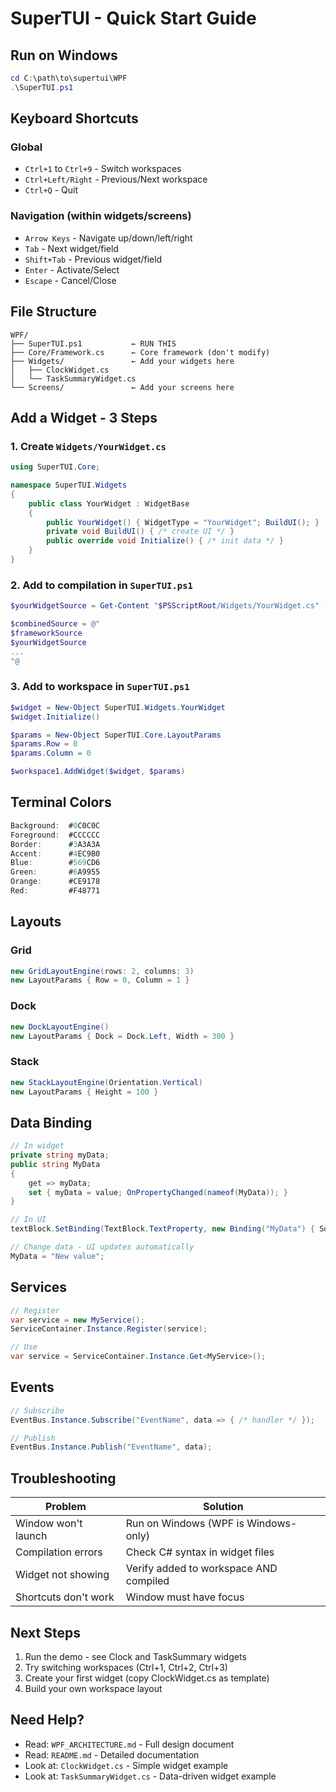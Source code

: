 # SuperTUI - Quick Start Guide

## Run on Windows

```powershell
cd C:\path\to\supertui\WPF
.\SuperTUI.ps1
```

## Keyboard Shortcuts

### Global
- `Ctrl+1` to `Ctrl+9` - Switch workspaces
- `Ctrl+Left/Right` - Previous/Next workspace
- `Ctrl+Q` - Quit

### Navigation (within widgets/screens)
- `Arrow Keys` - Navigate up/down/left/right
- `Tab` - Next widget/field
- `Shift+Tab` - Previous widget/field
- `Enter` - Activate/Select
- `Escape` - Cancel/Close

## File Structure

```
WPF/
├── SuperTUI.ps1           ← RUN THIS
├── Core/Framework.cs      ← Core framework (don't modify)
├── Widgets/               ← Add your widgets here
│   ├── ClockWidget.cs
│   └── TaskSummaryWidget.cs
└── Screens/               ← Add your screens here
```

## Add a Widget - 3 Steps

### 1. Create `Widgets/YourWidget.cs`

```csharp
using SuperTUI.Core;

namespace SuperTUI.Widgets
{
    public class YourWidget : WidgetBase
    {
        public YourWidget() { WidgetType = "YourWidget"; BuildUI(); }
        private void BuildUI() { /* create UI */ }
        public override void Initialize() { /* init data */ }
    }
}
```

### 2. Add to compilation in `SuperTUI.ps1`

```powershell
$yourWidgetSource = Get-Content "$PSScriptRoot/Widgets/YourWidget.cs" -Raw

$combinedSource = @"
$frameworkSource
$yourWidgetSource
...
"@
```

### 3. Add to workspace in `SuperTUI.ps1`

```powershell
$widget = New-Object SuperTUI.Widgets.YourWidget
$widget.Initialize()

$params = New-Object SuperTUI.Core.LayoutParams
$params.Row = 0
$params.Column = 0

$workspace1.AddWidget($widget, $params)
```

## Terminal Colors

```csharp
Background:  #0C0C0C
Foreground:  #CCCCCC
Border:      #3A3A3A
Accent:      #4EC9B0
Blue:        #569CD6
Green:       #6A9955
Orange:      #CE9178
Red:         #F48771
```

## Layouts

### Grid
```csharp
new GridLayoutEngine(rows: 2, columns: 3)
new LayoutParams { Row = 0, Column = 1 }
```

### Dock
```csharp
new DockLayoutEngine()
new LayoutParams { Dock = Dock.Left, Width = 300 }
```

### Stack
```csharp
new StackLayoutEngine(Orientation.Vertical)
new LayoutParams { Height = 100 }
```

## Data Binding

```csharp
// In widget
private string myData;
public string MyData
{
    get => myData;
    set { myData = value; OnPropertyChanged(nameof(MyData)); }
}

// In UI
textBlock.SetBinding(TextBlock.TextProperty, new Binding("MyData") { Source = this });

// Change data - UI updates automatically
MyData = "New value";
```

## Services

```csharp
// Register
var service = new MyService();
ServiceContainer.Instance.Register(service);

// Use
var service = ServiceContainer.Instance.Get<MyService>();
```

## Events

```csharp
// Subscribe
EventBus.Instance.Subscribe("EventName", data => { /* handler */ });

// Publish
EventBus.Instance.Publish("EventName", data);
```

## Troubleshooting

| Problem | Solution |
|---------|----------|
| Window won't launch | Run on Windows (WPF is Windows-only) |
| Compilation errors | Check C# syntax in widget files |
| Widget not showing | Verify added to workspace AND compiled |
| Shortcuts don't work | Window must have focus |

## Next Steps

1. Run the demo - see Clock and TaskSummary widgets
2. Try switching workspaces (Ctrl+1, Ctrl+2, Ctrl+3)
3. Create your first widget (copy ClockWidget.cs as template)
4. Build your own workspace layout

## Need Help?

- Read: `WPF_ARCHITECTURE.md` - Full design document
- Read: `README.md` - Detailed documentation
- Look at: `ClockWidget.cs` - Simple widget example
- Look at: `TaskSummaryWidget.cs` - Data-driven widget example
